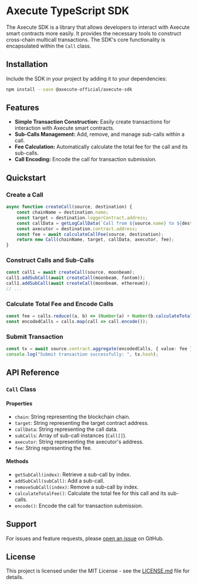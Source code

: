 # Axecute TypeScript SDK

The Axecute SDK is a library that allows developers to interact with Axecute smart contracts more easily. It provides the necessary tools to construct cross-chain multicall transactions. The SDK's core functionality is encapsulated within the `Call` class.

## Installation

Include the SDK in your project by adding it to your dependencies:

```bash
npm install --save @axecute-official/axecute-sdk
```

## Features

- **Simple Transaction Construction:** Easily create transactions for interaction with Axecute smart contracts.
- **Sub-Calls Management:** Add, remove, and manage sub-calls within a call.
- **Fee Calculation:** Automatically calculate the total fee for the call and its sub-calls.
- **Call Encoding:** Encode the call for transaction submission.

## Quickstart

### Create a Call

```typescript
async function createCall(source, destination) {
    const chainName = destination.name;
    const target = destination.loggerContract.address;
    const callData = getLogCallData(`Call from ${source.name} to ${destination.name}.`);
    const axecutor = destination.contract.address;
    const fee = await calculateCallFee(source, destination);
    return new Call(chainName, target, callData, axecutor, fee);
}
```

### Construct Calls and Sub-Calls

```typescript
const call1 = await createCall(source, moonbeam);
call1.addSubCall(await createCall(moonbeam, fantom));
call1.addSubCall(await createCall(moonbeam, ethereum));
// ...
```

### Calculate Total Fee and Encode Calls

```typescript
const fee = calls.reduce((a, b) => (Number(a) + Number(b.calculateTotalFee())), 0).toString();
const encodedCalls = calls.map(call => call.encode());
```

### Submit Transaction

```typescript
const tx = await source.contract.aggregate(encodedCalls, { value: fee });
console.log("Submit transaction successfully: ", tx.hash);
```

## API Reference

### `Call` Class

#### Properties

- `chain`: String representing the blockchain chain.
- `target`: String representing the target contract address.
- `callData`: String representing the call data.
- `subCalls`: Array of sub-call instances (`Call[]`).
- `axecutor`: String representing the axecutor's address.
- `fee`: String representing the fee.

#### Methods

- `getSubCall(index)`: Retrieve a sub-call by index.
- `addSubCall(subCall)`: Add a sub-call.
- `removeSubCall(index)`: Remove a sub-call by index.
- `calculateTotalFee()`: Calculate the total fee for this call and its sub-calls.
- `encode()`: Encode the call for transaction submission.

## Support

For issues and feature requests, please [open an issue](link-to-your-issue-tracker) on GitHub.

## License

This project is licensed under the MIT License - see the [LICENSE.md](LICENSE.md) file for details.